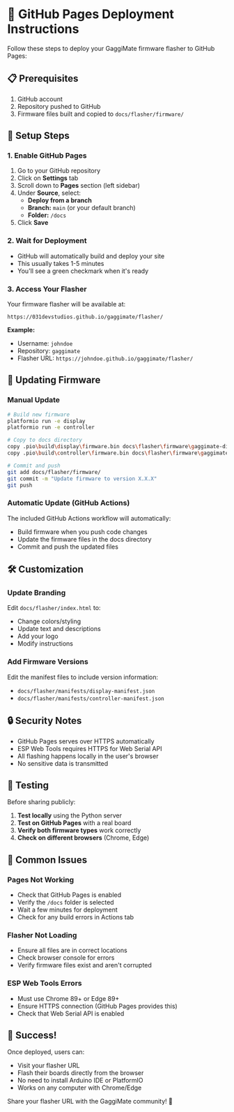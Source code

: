 # 🚀 GitHub Pages Deployment Instructions

Follow these steps to deploy your GaggiMate firmware flasher to GitHub Pages:

## 📋 Prerequisites

1. GitHub account
2. Repository pushed to GitHub
3. Firmware files built and copied to `docs/flasher/firmware/`

## 🔧 Setup Steps

### 1. Enable GitHub Pages

1. Go to your GitHub repository
2. Click on **Settings** tab
3. Scroll down to **Pages** section (left sidebar)
4. Under **Source**, select:
   - **Deploy from a branch**
   - **Branch:** `main` (or your default branch)
   - **Folder:** `/docs`
5. Click **Save**

### 2. Wait for Deployment

- GitHub will automatically build and deploy your site
- This usually takes 1-5 minutes
- You'll see a green checkmark when it's ready

### 3. Access Your Flasher

Your firmware flasher will be available at:
```
https://031devstudios.github.io/gaggimate/flasher/
```

**Example:**
- Username: `johndoe`
- Repository: `gaggimate`
- Flasher URL: `https://johndoe.github.io/gaggimate/flasher/`

## 🔄 Updating Firmware

### Manual Update
```bash
# Build new firmware
platformio run -e display
platformio run -e controller

# Copy to docs directory
copy .pio\build\display\firmware.bin docs\flasher\firmware\gaggimate-display.bin
copy .pio\build\controller\firmware.bin docs\flasher\firmware\gaggimate-controller.bin

# Commit and push
git add docs/flasher/firmware/
git commit -m "Update firmware to version X.X.X"
git push
```

### Automatic Update (GitHub Actions)
The included GitHub Actions workflow will automatically:
- Build firmware when you push code changes
- Update the firmware files in the docs directory
- Commit and push the updated files

## 🛠️ Customization

### Update Branding
Edit `docs/flasher/index.html` to:
- Change colors/styling
- Update text and descriptions
- Add your logo
- Modify instructions

### Add Firmware Versions
Edit the manifest files to include version information:
- `docs/flasher/manifests/display-manifest.json`
- `docs/flasher/manifests/controller-manifest.json`

## 🔒 Security Notes

- GitHub Pages serves over HTTPS automatically
- ESP Web Tools requires HTTPS for Web Serial API
- All flashing happens locally in the user's browser
- No sensitive data is transmitted

## 📱 Testing

Before sharing publicly:

1. **Test locally** using the Python server
2. **Test on GitHub Pages** with a real board
3. **Verify both firmware types** work correctly
4. **Check on different browsers** (Chrome, Edge)

## 🐛 Common Issues

### Pages Not Working
- Check that GitHub Pages is enabled
- Verify the `/docs` folder is selected
- Wait a few minutes for deployment
- Check for any build errors in Actions tab

### Flasher Not Loading
- Ensure all files are in correct locations
- Check browser console for errors
- Verify firmware files exist and aren't corrupted

### ESP Web Tools Errors
- Must use Chrome 89+ or Edge 89+
- Ensure HTTPS connection (GitHub Pages provides this)
- Check that Web Serial API is enabled

## 🎉 Success!

Once deployed, users can:
- Visit your flasher URL
- Flash their boards directly from the browser
- No need to install Arduino IDE or PlatformIO
- Works on any computer with Chrome/Edge

Share your flasher URL with the GaggiMate community! 🚀
